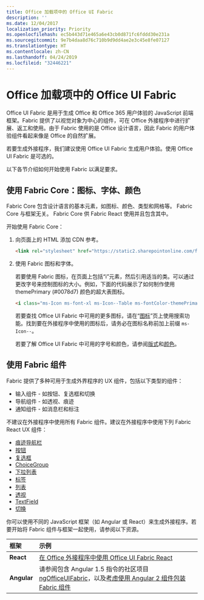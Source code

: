 ```yaml
---
title: Office 加载项中的 Office UI Fabric 
description: ''
ms.date: 12/04/2017
localization_priority: Priority
ms.openlocfilehash: ec5b443d71e465a6e43cb0d871fc6fddd30e231a
ms.sourcegitcommit: 9e7b4daa8d76c710b9d9dd4ae2e3c45e8fe07127
ms.translationtype: HT
ms.contentlocale: zh-CN
ms.lasthandoff: 04/24/2019
ms.locfileid: "32446221"
---
```

# <a name="office-ui-fabric-in-office-add-ins"></a>Office 加载项中的 Office UI Fabric 

Office UI Fabric 是用于生成 Office 和 Office 365 用户体验的 JavaScript 前端框架。Fabric 提供了以视觉对象为中心的组件，可在 Office 外接程序中进行扩展、返工和使用。由于 Fabric 使用的是 Office 设计语言，因此 Fabric 的用户体验组件看起来像是 Office 的自然扩展。 

若要生成外接程序，我们建议使用 Office UI Fabric 生成用户体验。使用 Office UI Fabric 是可选的。

以下各节介绍如何开始使用 Fabric 以满足要求。 

## <a name="use-fabric-core-icons-fonts-colors"></a>使用 Fabric Core：图标、字体、颜色
Fabric Core 包含设计语言的基本元素，如图标、颜色、类型和网格等。 Fabric Core 与框架无关。 Fabric Core 供 Fabric React 使用并且包含其中。

开始使用 Fabric Core：

1. 向页面上的 HTML 添加 CDN 参考。  

    ```html
    <link rel="stylesheet" href="https://static2.sharepointonline.com/files/fabric/office-ui-fabric-core/9.6.1/css/fabric.min.css">
    ```   
    
2. 使用 Fabric 图标和字体。 

    若要使用 Fabric 图标，在页面上包括“i”元素，然后引用适当的类。可以通过更改字号来控制图标的大小。例如，下面的代码展示了如何制作使用 themePrimary (#0078d7) 颜色的超大表图标。 
   
    ```html
    <i class="ms-Icon ms-font-xl ms-Icon--Table ms-fontColor-themePrimary"></i>
    ```

    若要查找 Office UI Fabric 中可用的更多图标，请在“[图标](https://developer.microsoft.com/fabric#/styles/icons)”页上使用搜索功能。找到要在外接程序中使用的图标后，请务必在图标名称前加上前缀 `ms-Icon--`。 

    若要了解 Office UI Fabric 中可用的字号和颜色，请参阅[版式](https://developer.microsoft.com/fabric#/styles/typography)和[颜色](https://developer.microsoft.com/fabric#/styles/colors)。
 
## <a name="use-fabric-components"></a>使用 Fabric 组件 
Fabric 提供了多种可用于生成外界程序的 UX 组件，包括以下类型的组件：

- 输入组件 - 如按钮、复选框和切换
- 导航组件 - 如透视、痕迹
- 通知组件 - 如消息栏和标注  

不建议在外接程序中使用所有 Fabric 组件。建议在外接程序中使用下列 Fabric React UX 组件：

- [痕迹导航栏](https://developer.microsoft.com/fabric#/components/breadcrumb)
- [按钮](https://developer.microsoft.com/fabric#/components/button)
- [复选框](https://developer.microsoft.com/fabric#/components/checkbox)
- [ChoiceGroup](https://developer.microsoft.com/fabric#/components/choicegroup)
- [下拉列表](https://developer.microsoft.com/fabric#/components/dropdown)
- [标签](https://developer.microsoft.com/fabric#/components/label)
- [列表](https://developer.microsoft.com/fabric#/components/list)
- [透视](https://developer.microsoft.com/fabric#/components/pivot)
- [TextField](https://developer.microsoft.com/fabric#/components/textfield)
- [切换](https://developer.microsoft.com/fabric#/components/toggle)

你可以使用不同的 JavaScript 框架（如 Angular 或 React）来生成外接程序。若要开始将 Fabric 组件与框架一起使用，请参阅以下资源。

|**框架**|**示例**|
|:------------|:----------|
|**React**|[在 Office 外接程序中使用 Office UI Fabric React](using-office-ui-fabric-react.md )|
|**Angular**| 请参阅包含 Angular 1.5 指令的社区项目 [ngOfficeUIFabric](http://ngofficeuifabric.com/)，以及[考虑使用 Angular 2 组件包装 Fabric 组件](../develop/add-ins-with-angular2.md#consider-wrapping-fabric-components-with-angular-components)|

